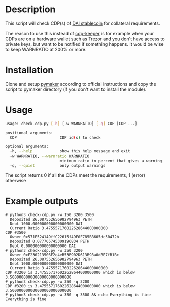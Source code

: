 # Description

This script will check CDP(s) of [DAI stablecoin](https://makerdao.com/dai) for collateral requirements.

The reason to use this instead of [cdp-keeper](https://github.com/makerdao/cdp-keeper) is for example when your CDPs are on a hardware wallet such as Trezor and you don't have access to private keys, but want to be notified if something happens. It would be wise to keep WARNRATIO at 200% or more.

# Installation

Clone and setup [pymaker](https://github.com/makerdao/pymaker) according to official instructions and copy the script to pymaker directory (if you don't want to install the module).

# Usage

```bash
usage: check-cdp.py [-h] [-w WARNRATIO] [-q] CDP [CDP ...]

positional arguments:
  CDP                   CDP id(s) to check

optional arguments:
  -h, --help            show this help message and exit
  -w WARNRATIO, --warnratio WARNRATIO
                        minimum ratio in percent that gives a warning
  -q, --quiet           only output warnings
```

The script returns 0 if all the CDPs meet the requirements, 1 (error) otherwise

# Example outputs

```
# python3 check-cdp.py -w 150 3200 3500
  Deposited 26.087552656982794963 PETH
  Debt 1000.000000000000000000 DAI
  Current Ratio 3.475557176022628644000000000
CDP #3500
  Owner 0x571E524149ffC22615f49F0F785BB605dc50472b
  Deposited 0.077705745309196834 PETH
  Debt 0.000000000000000000 DAI
# python3 check-cdp.py -w 350 3200
  Owner 0xF230213506F2e4eB53B902D613B98a0dBE7fB1Bc
  Deposited 26.087552656982794963 PETH
  Debt 1000.000000000000000000 DAI
  Current Ratio 3.475557176022628644000000000
CDP #3200 is 3.475557176022628644000000000 which is below 3.500000000000000000000000000
# python3 check-cdp.py -w 350 -q 3200
CDP #3200 is 3.475557176022628644000000000 which is below 3.500000000000000000000000000
# python3 check-cdp.py -w 350 -q 3500 && echo Everything is fine
Everything is fine
```

